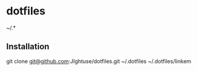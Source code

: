 dotfiles
========

~/.\*

Installation
------------
git clone git@github.com:JIghtuse/dotfiles.git ~/.dotfiles
~/.dotfiles/linkem

